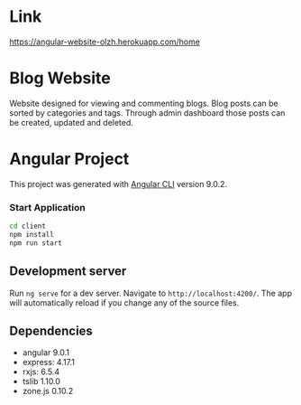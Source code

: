 # Link

https://angular-website-olzh.herokuapp.com/home

# Blog Website

Website designed for viewing and commenting blogs. Blog posts can be sorted by categories and tags. Through admin dashboard those posts can be created, updated and deleted. 

# Angular Project

This project was generated with [Angular CLI](https://github.com/angular/angular-cli) version 9.0.2.

### Start Application

```sh
cd client
npm install
npm run start
```

## Development server

Run `ng serve` for a dev server. Navigate to `http://localhost:4200/`. The app will automatically reload if you change any of the source files.

## Dependencies

- angular 9.0.1
- express: 4.17.1
- rxjs: 6.5.4
- tslib 1.10.0
- zone.js 0.10.2
